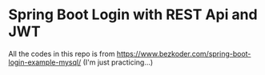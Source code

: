 # Spring Boot Login with REST Api and JWT
All the codes in this repo is from https://www.bezkoder.com/spring-boot-login-example-mysql/
(I'm just practicing...)
